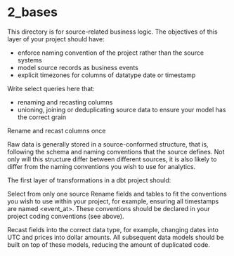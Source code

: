# 2_bases

This directory is for source-related business logic.
The objectives of this layer of your project should have:

* enforce naming convention of the project rather than the source systems
* model source records as business events
* explicit timezones for columns of datatype date or timestamp

Write select queries here that:

* renaming and recasting columns
* unioning, joining or deduplicating source data to ensure your model has the correct grain

Rename and recast columns once

Raw data is generally stored in a source-conformed structure, that is, following the schema and naming conventions that the source defines. Not only will this structure differ between different sources, it is also likely to differ from the naming conventions you wish to use for analytics.

The first layer of transformations in a dbt project should:

Select from only one source
Rename fields and tables to fit the conventions you wish to use within your project, for example, ensuring all timestamps are named <event_at>. These conventions should be declared in your project coding conventions (see above).

Recast fields into the correct data type, for example, changing dates into UTC and prices into dollar amounts.
All subsequent data models should be built on top of these models, reducing the amount of duplicated code.
